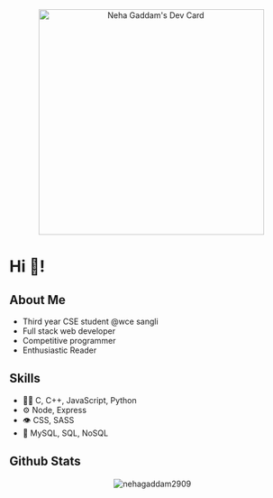 <!--<img src="https://github.com/Nehagaddam2909/Nehagaddam2909/blob/main/neha_gaddam.gif" />-->
<div align="center"><a href="https://app.daily.dev/gaddam_neha_29"><img src="https://api.daily.dev/devcards/091db1443e2c4d3bbd900215d58a6fd9.png?r=ucv" width="400" alt="Neha Gaddam's Dev Card"/></a></div>
<h1>Hi 👋!</h1>

  ##   About Me
<ul>
  <li>
    Third year CSE student @wce sangli </li>
  <li>Full stack web developer </li>
  <li>Competitive programmer</li>
  <li>Enthusiastic Reader</li>
</ul>

  ##  Skills
  
 <ul>
  <li>👩‍💻 C, C++, JavaScript, Python</li>
  <li>⚙️ Node, Express </li>
  <li>👁️ CSS, SASS</li>
  <li>💽 MySQL, SQL, NoSQL </li>
 </ul>
  
 ## Github Stats
<p align="center">&nbsp;<img align="center" src="https://github-readme-streak-stats.herokuapp.com/?user=nehagaddam2909&theme=radical" alt="nehagaddam2909" /></p>
